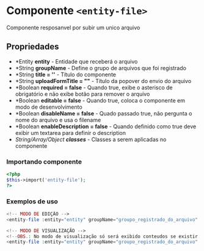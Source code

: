 # Componente `<entity-file>`
Componente resposanvel por subir um unico arquivo
  
## Propriedades
- *Entity **entity** - Entidade que receberá o arquivo
- *String **groupName** - Define o grupo de arquivos que foi registrado
- *String **title = ''** - Título do componente
- *String **uploadFormTitle = ""** - Título da popover do envio do arquivo
- *Boolean **required = false** - Quando true, exibe o asterisco de obrigatório e não exibe botão para remover o arquivo
- *Boolean **editable = false** - Quando true, coloca o componente em modo de desenvolvimento
- *Boolean **disableName = false** - Quado passado true, não pergunta o nome do arquivo e usa o filename 
- *Boolean **enableDescription = false** - Quando definido como true deve exibir um textarea para definir o description
- *String/Array/Object **classes*** - Classes a serem aplicadas no componente

### Importando componente
```PHP
<?php 
$this->import('entity-file');
?>
```
### Exemplos de uso
```PHP
<!-- MODO DE EDIÇÃO -->
<entity-file :entity="entity" groupName="groupo_registrado_do_arquivo" title="Titulo do componente" editable></entity-file>

<!-- MODO DE VISUALIZAÇÃO -->
<!--OBS.: No modo de visualização só será exibido conteudos se existir algum arquivo no grupo -->
<entity-file :entity="entity" groupName="groupo_registrado_do_arquivo" title="Titulo do componente"></entity-file>

```
